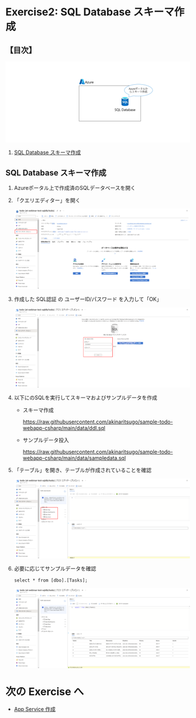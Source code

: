 # Exercise2: SQL Database スキーマ作成

## 【目次】

![](images/ex02-0000-sqldb-schema.png)

1. [SQL Database スキーマ作成](#sql-database-スキーマ作成)


## SQL Database スキーマ作成

1.  Azureポータル上で作成済のSQLデータベースを開く

1. 「クエリエディター」を開く

    ![](images/ex01-0110-sqldb-create.png)

1. 作成した SQL認証 の ユーザーID/パスワード を入力して「OK」

    ![](images/ex01-0120-sqldb-create.png)

1. 以下にのSQLを実行してスキーマおよびサンプルデータを作成

    * スキーマ作成

        https://raw.githubusercontent.com/akinaritsugo/sample-todo-webapp-csharp/main/data/ddl.sql
    
    * サンプルデータ投入

        https://raw.githubusercontent.com/akinaritsugo/sample-todo-webapp-csharp/main/data/sampledata.sql

1. 「テーブル」を開き、テーブルが作成されていることを確認

    ![](images/ex02-0030-sqldb-schema.png)

1. 必要に応じてサンプルデータを確認

    ```
    select * from [dbo].[Tasks];
    ```

    ![](images/ex02-0040-sqldb-schema.png)


# 次の Exercise へ

* [App Service 作成](exercise03.md)
